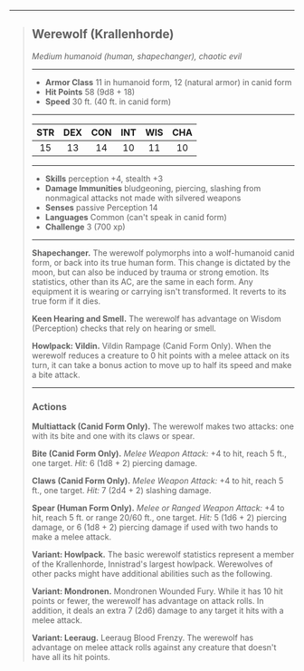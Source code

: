 ***
> ## Werewolf (Krallenhorde)
> *Medium humanoid (human, shapechanger), chaotic evil*
> 
> ***
> 
> - **Armor Class** 11 in humanoid form, 12 (natural armor) in canid form
> - **Hit Points** 58 (9d8 + 18)
> - **Speed** 30 ft. (40 ft. in canid form)
> 
> ***
> 
> |STR|DEX|CON|INT|WIS|CHA|
> |:---:|:---:|:---:|:---:|:---:|:---:|
> |15|13|14|10|11|10|
> 
> ***
> 
> - **Skills** perception +4, stealth +3
> - **Damage Immunities** bludgeoning, piercing, slashing from nonmagical attacks not made with silvered weapons
> - **Senses** passive Perception 14
> - **Languages** Common (can't speak in canid form)
> - **Challenge** 3 (700 xp)
> 
> ***
> 
> **Shapechanger.** The werewolf polymorphs into a wolf-humanoid canid form, or back into its true human form. This change is dictated by the moon, but can also be induced by trauma or strong emotion. Its statistics, other than its AC, are the same in each form. Any equipment it is wearing or carrying isn't transformed. It reverts to its true form if it dies.
> 
> **Keen Hearing and Smell.** The werewolf has advantage on Wisdom (Perception) checks that rely on hearing or smell.
> 
> **Howlpack: Vildin.** Vildin Rampage (Canid Form Only). When the werewolf reduces a creature to 0 hit points with a melee attack on its turn, it can take a bonus action to move up to half its speed and make a bite attack.
> 
> ***
> 
> ### Actions
> **Multiattack (Canid Form Only).** The werewolf makes two attacks: one with its bite and one with its claws or spear.
> 
> **Bite (Canid Form Only).** *Melee Weapon Attack:* +4 to hit, reach 5 ft., one target. *Hit:* 6 (1d8 + 2) piercing damage.
> 
> **Claws (Canid Form Only).** *Melee Weapon Attack:* +4 to hit, reach 5 ft., one target. *Hit:* 7 (2d4 + 2) slashing damage.
> 
> **Spear (Human Form Only).** *Melee or Ranged Weapon Attack:* +4 to hit, reach 5 ft. or range 20/60 ft., one target. *Hit:* 5 (1d6 + 2) piercing damage, or 6 (1d8 + 2) piercing damage if used with two hands to make a melee attack.
> 
> **Variant: Howlpack.** The basic werewolf statistics represent a member of the Krallenhorde, Innistrad's largest howlpack. Werewolves of other packs might have additional abilities such as the following.
> 
> **Variant: Mondronen.** Mondronen Wounded Fury. While it has 10 hit points or fewer, the werewolf has advantage on attack rolls. In addition, it deals an extra 7 (2d6) damage to any target it hits with a melee attack.
> 
> **Variant: Leeraug.** Leeraug Blood Frenzy. The werewolf has advantage on melee attack rolls against any creature that doesn't have all its hit points.
